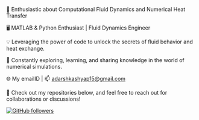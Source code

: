 🔬 Enthusiastic about Computational Fluid Dynamics and Numerical Heat Transfer

🖥️ MATLAB & Python Enthusiast | Fluid Dynamics Engineer 

💡 Leveraging the power of code to unlock the secrets of fluid behavior and heat exchange.

🔧 Constantly exploring, learning, and sharing knowledge in the world of numerical simulations.

🌐 My emailID | 📫 adarshkashyap15@gmail.com

📖 Check out my repositories below, and feel free to reach out for collaborations or discussions!

[![GitHub followers](https://img.shields.io/github/followers/adarshkashyap15?label=Follow&style=social)](https://github.com/adarshkashyap15)

